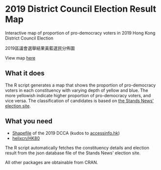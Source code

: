 # 2019 District Council Election Result Map
Interactive map of proportion of pro-democracy voters in 2019 Hong Kong District Council Election

2019區議會選舉結果黃藍選民分佈圖

View map [here](https://elgarteo.github.io/dce_2019/dce_2019.html)

## What it does
The R script generates a map that shows the proportion of pro-democracy voters in each constituency with
varying depth of yellow and blue. The more yellowish indicate higher proportion of pro-democracy voters, and vice versa.
The classification of candidates is based on [the Stands News' election site](https://dce2019.thestandnews.com/).

## What you need
* [Shapefile](https://accessinfo.hk/en/request/shapefileshp_for_2019_district_c) of the 2019 DCCA
(kudos to [accessinfo.hk](https://accessinfo.hk))
* [helixcn/HK80](https://github.com/helixcn/HK80)

The R script automatically fetches the constituency details and election result from the json database file of
the Stands News' election site.

All other packages are obtainable from CRAN.
